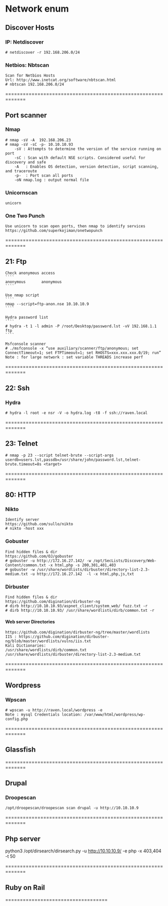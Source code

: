 # Network enum


## Discover Hosts
### IP: Netdiscover
    # netdiscover -r 192.168.206.0/24


### Netbios: Nbtscan
    Scan for Netbios Hosts
    Url: http://www.inetcat.org/software/nbtscan.html
    # nbtscan 192.168.206.0/24




=============================================================
## Port scanner
### Nmap
    # nmap -sV -A  192.168.206.23
    # nmap -sV -sC -p- 10.10.10.93
        -sV : Attempts to determine the version of the service running on port
        -sC : Scan with default NSE scripts. Considered useful for discovery and safe
        -A   : Enables OS detection, version detection, script scanning, and traceroute
        -p-  : Port scan all ports
        -oN nmap.log : output normal file
          

### Unicornscan 
    unicorn

### One Two Punch
    Use unicorn to scan open ports, then nmap to identify services
    https://github.com/superkojiman/onetwopunch


=============================================================
## 21: Ftp
    Check anonymous access
    ````
    anonymous       anonymous
    ````

    Use nmap script
    ````
    nmap --script=ftp-anon.nse 10.10.10.9
    ````
    
    Hydra password list
    ````
    # hydra -t 1 -l admin -P /root/Desktop/password.lst -vV 192.168.1.1 ftp
    ````

    Msfconsole scanner
    # ./msfconsole -x “use auxiliary/scanner/ftp/anonymous; set ConnectTimeout=1; set FTPTimeout=1; set RHOSTS=xxx.xxx.xxx.0/19; run”
    Note : for large network : set variable THREADS increase perf

    

    

=============================================================
## 22: Ssh
### Hydra
    # hydra -l root -e nsr -V -o hydra.log -t8 -f ssh://raven.local


=============================================================
## 23: Telnet
    # nmap -p 23 --script telnet-brute --script-args userdb=users.lst,passdb=/usr/share/john/password.lst,telnet-brute.timeout=8s <target>


=============================================================

## 80: HTTP

### Nikto
    Identify server
    https://github.com/sullo/nikto
    # nikto -host xxx

### Gobuster
    Find hidden files & dir
    https://github.com/OJ/gobuster
    # gobuster -u http://172.16.27.142/ -w /opt/SecLists/Discovery/Web-Content/common.txt -x html,php -s 200,301,401,403
    # gobuster -w /usr/share/wordlists/dirbuster/directory-list-2.3-medium.txt -u http://172.16.27.142  -l -x html,php,js,txt


### Dirbuster
    Find hidden files & dir
    https://github.com/digination/dirbuster-ng
    # dirb http://10.10.10.93/aspnet_client/system_web/ fuzz.txt -r
    # dirb http://10.10.10.93/ /usr/share/wordlists/dirb/common.txt -r


#### Web server Directories
    https://github.com/digination/dirbuster-ng/tree/master/wordlists
    IIS : https://github.com/digination/dirbuster-ng/blob/master/wordlists/vulns/iis.txt
    Kali Dictionaries:
    /usr/share/wordlists/dirb/common.txt
    /usr/share/wordlists/dirbuster/directory-list-2.3-medium.txt


=============================================================

## Wordpress
### Wpscan
    # wpscan -u http://raven.local/wordpress -e
    Note : mysql Credentials location: /var/www/html/wordpress/wp-config.php

=============================================================

## Glassfish

=============================================================

## Drupal
### Droopescan
    /opt/droopescan/droopescan scan drupal -u http://10.10.10.9

=============================================================

## Php server
   python3 /opt/dirsearch/dirsearch.py -u http://10.10.10.9/ -e php -x 403,404 -t 50


=============================================================

## Ruby on Rail


===================================



